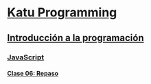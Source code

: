 # [Katu Programming](../../README.md)

## [Introducción a la programación](../../introduccion_programacion)

### [JavaScript](../javascript)

#### [Clase 06: Repaso](./clase_06.md)
